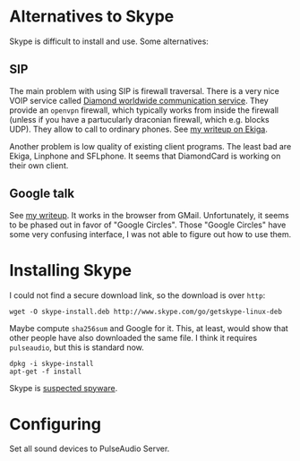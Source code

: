 Alternatives to Skype
=====================

Skype is difficult to install and use. Some alternatives:

SIP
---

The main problem with using SIP is firewall traversal.
There is a very nice VOIP service called
[Diamond worldwide communication service](https://www.diamondcard.us/).
They provide an `openvpn` firewall, which typically works from inside the firewall (unless if you have a
partucularly draconian firewall, which e.g. blocks UDP). They allow to call to ordinary phones.
See [my writeup on Ekiga](ekiga.md).

Another problem is low quality of existing client programs. The least bad are Ekiga, Linphone and SFLphone.
It seems that DiamondCard is working on their own client.

Google talk
-----------

See [my writeup](google-talkplugin.md).
It works in the browser from GMail. Unfortunately, it seems to be phased out in favor of "Google Circles".
Those "Google Circles" have some very confusing interface, I was not able to figure out how to use them. 


Installing Skype
================

I could not find a secure download link, so the download is over `http`:

    wget -O skype-install.deb http://www.skype.com/go/getskype-linux-deb

Maybe compute `sha256sum` and
Google for it. This, at least, would show that other people have also downloaded the same file.
I think it requires `pulseaudio`, but this is standard now.

    dpkg -i skype-install
    apt-get -f install

Skype is [suspected spyware](http://techrights.org/wiki/index.php/Skype_is_Spy_Campaign).


Configuring
===========

Set all sound devices to PulseAudio Server.
